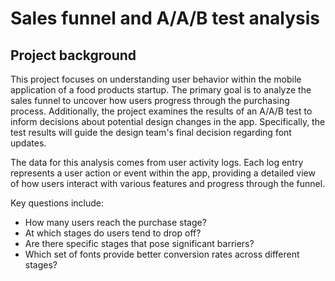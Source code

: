 # Sales funnel and A/A/B test analysis

## Project background
This project focuses on understanding user behavior within the mobile application of a food products startup. The primary goal is to analyze the sales funnel to uncover how users progress through the purchasing process. Additionally, the project examines the results of an A/A/B test to inform decisions about potential design changes in the app. Specifically, the test results will guide the design team's final decision regarding font updates.

The data for this analysis comes from user activity logs. Each log entry represents a user action or event within the app, providing a detailed view of how users interact with various features and progress through the funnel.  

Key questions include:

- How many users reach the purchase stage?
- At which stages do users tend to drop off?
- Are there specific stages that pose significant barriers?
- Which set of fonts provide better conversion rates across different stages? 
